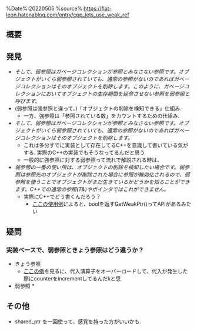 %Date%:20220505
%source%:https://flat-leon.hatenablog.com/entry/cpp_lets_use_weak_ref

## 概要

## 発見
* *そして、弱参照はガベージコレクションが参照とみなさない参照です。オブジェクトがいくら弱参照されていても、通常の参照がないのであればガベージコレクションはそのオブジェクトを削除します。このように、ガベージコレクションにおいてオブジェクトの生存期間を延命させない参照を弱参照と呼びます。*
* (弱参照は強参照と違って、)「オブジェクトの削除を検知できる」仕組み.
  * 一方、強参照は「参照されている数」をカウントするための仕組み.
* *そして、弱参照はガベージコレクションが参照とみなさない参照です。オブジェクトがいくら弱参照されていても、通常の参照がないのであればガベージコレクションはそのオブジェクトを削除します。* 
  * これは多分すでに実装として存在してるC++を意識して書いている気がする. 実際のC++の実装でもそうなってるんだと思う
  * 一般的に強参照に対する弱参照って流れで解説される時は、
* *弱参照の一番の使い所は、オブジェクトの削除を検知したい場合です。弱参照は参照先のオブジェクトが削除された場合に参照が無効化されるので、弱参照を使うことでオブジェクトがまだ生きているかどうかを知ることができます。C++での通常の参照(T&)やポインタではこれができません。*
  * 実際にC++でどう書くんだろう？
    * [ここの使用例](https://flat-leon.hatenablog.com/entry/cpp_impl_weak_ref)によると、boolを返すGetWeakPtr()ってAPIがあるみたい
## 疑問
### 実装ベースで、弱参照ときょう参照はどう違うか？
* きょう参照
  * [ここの例](https://cpprefjp.github.io/reference/memory/shared_ptr.html)を見るに、代入演算子をオーバーロードして、代入が発生した際にcounterをincrementしてるんだkと思
* 弱参照
  *  

## その他
* shared_ptr を一回使って、感覚を持った方がいいかも.

